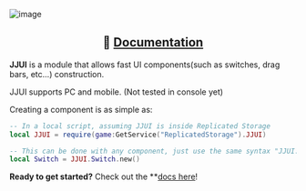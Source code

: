 ![image](https://raw.githubusercontent.com/oc-ob/JJUI/master/.github/images/jjui-banner.png)

<div align="center">
  
 ## 📖 [Documentation](https://oc-ob.github.io/JJUI/)
  
</div>
  
**JJUI** is a module that allows fast UI components(such as switches, drag bars, etc...) construction.

JJUI supports PC and mobile. (Not tested in console yet)

Creating a component is as simple as:
```lua
-- In a local script, assuming JJUI is inside Replicated Storage
local JJUI = require(game:GetService("ReplicatedStorage").JJUI)

-- This can be done with any component, just use the same syntax "JJUI.ComponentName"
local Switch = JJUI.Switch.new()
```

**Ready to get started?** Check out the **[docs here](https://oc-ob.github.io/JJUI/)!
